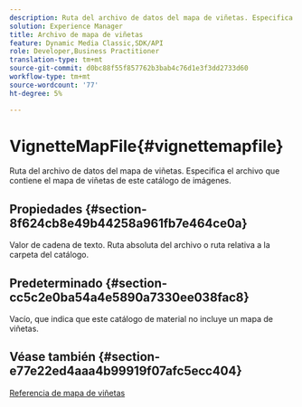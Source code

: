 ```yaml
---
description: Ruta del archivo de datos del mapa de viñetas. Especifica el archivo que contiene el mapa de viñetas de este catálogo de imágenes.
solution: Experience Manager
title: Archivo de mapa de viñetas
feature: Dynamic Media Classic,SDK/API
role: Developer,Business Practitioner
translation-type: tm+mt
source-git-commit: d0bc88f55f857762b3bab4c76d1e3f3dd2733d60
workflow-type: tm+mt
source-wordcount: '77'
ht-degree: 5%

---
```



# VignetteMapFile{#vignettemapfile}

Ruta del archivo de datos del mapa de viñetas. Especifica el archivo que contiene el mapa de viñetas de este catálogo de imágenes.

## Propiedades {#section-8f624cb8e49b44258a961fb7e464ce0a}

Valor de cadena de texto. Ruta absoluta del archivo o ruta relativa a la carpeta del catálogo.

## Predeterminado {#section-cc5c2e0ba54a4e5890a7330ee038fac8}

Vacío, que indica que este catálogo de material no incluye un mapa de viñetas.

## Véase también {#section-e77e22ed4aaa4b99919f07afc5ecc404}

[Referencia de mapa de viñetas](../../../../../ir-api/material-cat/image-rendering-api-ref/c-ir-material-catalog/c-ir-vignette-map-reference/c-ir-vignette-map-reference.md#concept-f9486269f2b04d4cb6750f3af7bf0eb7)
